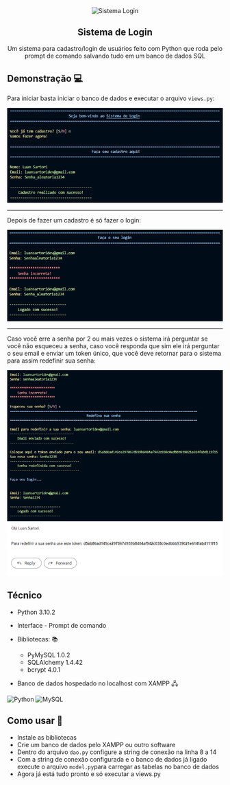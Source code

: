 <p align="center">
 <img width='100px' src='https://res.cloudinary.com/dga9awrbl/image/upload/v1669985666/sistema_login.png' align='center' alt='Sistema Login'>
 <h2 align="center">Sistema de Login</h2>
 <p align="center">Um sistema para cadastro/login de usuários feito com Python que roda pelo prompt de comando salvando tudo em um banco de dados SQL</p>
</p>

## Demonstração 💻

Para iniciar basta iniciar o banco de dados e executar o arquivo `views.py`:

![Cadastro](imgs/cadastro.PNG)

---

Depois de fazer um cadastro é só fazer o login:

![Login](imgs/login.PNG)

---

Caso você erre a senha por 2 ou mais vezes o sistema irá perguntar se você não esqueceu a senha, caso você responda que sim ele irá perguntar o seu email e enviar um token único, que você deve retornar para o sistema para assim redefinir sua senha:

![Redefinir Senha](imgs/redefinir_senha.PNG)
![Email Redefinir Senha](imgs/email_redefinir_senha.PNG)

## Técnico

- Python 3.10.2
- Interface - Prompt de comando
- Bibliotecas: 📚

    - PyMySQL 1.0.2
    - SQLAlchemy 1.4.42
    - bcrypt 4.0.1

- Banco de dados hospedado no localhost com XAMPP 🖧

![Python](https://img.shields.io/badge/Python-306a99?style=for-the-badge&logo=python&logoColor=ffff00)
![MySQL](https://img.shields.io/badge/MySQL-00000F?style=for-the-badge&logo=mysql&logoColor=white)

## Como usar 📝

- Instale as bibliotecas
- Crie um banco de dados pelo XAMPP ou outro software
- Dentro do arquivo `dao.py` configure a string de conexão na linha 8 a 14
- Com a string de conexão configurada e o banco de dados já ligado execute o arquivo `model.py`para carregar as tabelas no banco de dados
- Agora já está tudo pronto e só executar a views.py